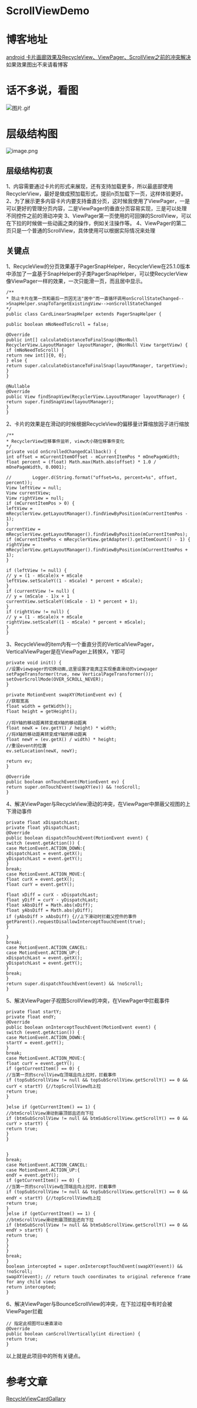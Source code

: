 # ScrollViewDemo
# 博客地址 
[android 卡片画廊效果及RecycleView、ViewPager、ScrollView之前的冲突解决](https://www.jianshu.com/p/71f7cda65ec9) 如果效果图出不来请看博客

# 话不多说，看图
![图片.gif](https://upload-images.jianshu.io/upload_images/12113295-7e03a540e5b1ea7b.gif?imageMogr2/auto-orient/strip)

# 层级结构图
![image.png](https://upload-images.jianshu.io/upload_images/12113295-8250909f82ebd47f.png?imageMogr2/auto-orient/strip%7CimageView2/2/w/1240)

## 层级结构初衷
1、内容需要通过卡片的形式来展现，还有支持加载更多，所以最底部使用RecyclerView，最好是做成预加载形式，提前n页加载下一页，这样体验更好。
2、为了展示更多内容卡片内要支持垂直分页，这时候我使用了ViewPager，一是可以更好的管理分页内容，二是ViewPager的垂直分页容易实现，三是可以处理不同控件之前的滑动冲突
3、ViewPager第一页使用的可回弹的ScrollView，可以在下拉的时候做一些动画之类的操作，例如关注操作等。
4、ViewPager的第二页只是一个普通的ScrollView，具体使用可以根据实际情况来处理


## 关键点
1、RecycleView的分页效果基于PagerSnapHelper，RecyclerView在25.1.0版本中添加了一盒基于SnapHelper的子类PagerSnapHelper，可以使RecyclerView像ViewPager一样的效果，一次只能滑一页，而且居中显示。
```
/**
* 防止卡片在第一页和最后一页因无法"居中"而一直循环调用onScrollStateChanged-->SnapHelper.snapToTargetExistingView-->onScrollStateChanged
*/
public class CardLinearSnapHelper extends PagerSnapHelper {

public boolean mNoNeedToScroll = false;

@Override
public int[] calculateDistanceToFinalSnap(@NonNull RecyclerView.LayoutManager layoutManager, @NonNull View targetView) {
if (mNoNeedToScroll) {
return new int[]{0, 0};
} else {
return super.calculateDistanceToFinalSnap(layoutManager, targetView);
}
}

@Nullable
@Override
public View findSnapView(RecyclerView.LayoutManager layoutManager) {
return super.findSnapView(layoutManager);
}
}
```
2、卡片的效果是在滑动的时候根据RecycleView的偏移量计算缩放因子进行缩放
```
/**
* RecyclerView位移事件监听, view大小随位移事件变化
*/
private void onScrolledChangedCallback() {
int offset = mCurrentItemOffset - mCurrentItemPos * mOnePageWidth;
float percent = (float) Math.max(Math.abs(offset) * 1.0 / mOnePageWidth, 0.0001);

//        Logger.d(String.format("offset=%s, percent=%s", offset, percent));
View leftView = null;
View currentView;
View rightView = null;
if (mCurrentItemPos > 0) {
leftView = mRecyclerView.getLayoutManager().findViewByPosition(mCurrentItemPos - 1);
}
currentView = mRecyclerView.getLayoutManager().findViewByPosition(mCurrentItemPos);
if (mCurrentItemPos < mRecyclerView.getAdapter().getItemCount() - 1) {
rightView = mRecyclerView.getLayoutManager().findViewByPosition(mCurrentItemPos + 1);
}

if (leftView != null) {
// y = (1 - mScale)x + mScale
leftView.setScaleY((1 - mScale) * percent + mScale);
}
if (currentView != null) {
// y = (mScale - 1)x + 1
currentView.setScaleY((mScale - 1) * percent + 1);
}
if (rightView != null) {
// y = (1 - mScale)x + mScale
rightView.setScaleY((1 - mScale) * percent + mScale);
}
}
```
3、RecycleView的item内有一个垂直分页的VerticalViewPager，VerticalViewPager是在ViewPager上转换X，Y即可
```
private void init() {
//设置viewpager的切换动画,这里设置才能真正实现垂直滑动的viewpager
setPageTransformer(true, new VerticalPageTransformer());
setOverScrollMode(OVER_SCROLL_NEVER);
}

private MotionEvent swapXY(MotionEvent ev) {
//获取宽高
float width = getWidth();
float height = getHeight();

//将Y轴的移动距离转变成X轴的移动距离
float newX = (ev.getY() / height) * width;
//将X轴的移动距离转变成Y轴的移动距离
float newY = (ev.getX() / width) * height;
//重设event的位置
ev.setLocation(newX, newY);

return ev;
}

@Override
public boolean onTouchEvent(MotionEvent ev) {
return super.onTouchEvent(swapXY(ev)) && !noScroll;
}
```
4、解决ViewPager与RecycleView滑动的冲突，在ViewPager中屏蔽父视图的上下滑动事件
```
private float xDispatchLast;
private float yDispatchLast;
@Override
public boolean dispatchTouchEvent(MotionEvent event) {
switch (event.getAction()) {
case MotionEvent.ACTION_DOWN:{
xDispatchLast = event.getX();
yDispatchLast = event.getY();
}
break;
case MotionEvent.ACTION_MOVE:{
float curX = event.getX();
float curY = event.getY();

float xDiff = curX - xDispatchLast;
float yDiff = curY - yDispatchLast;
float xAbsDiff = Math.abs(xDiff);
float yAbsDiff = Math.abs(yDiff);
if (yAbsDiff > xAbsDiff) {//上下滑动时拦截父控件的事件
getParent().requestDisallowInterceptTouchEvent(true);
}

}
break;
case MotionEvent.ACTION_CANCEL:
case MotionEvent.ACTION_UP:{
xDispatchLast = event.getX();
yDispatchLast = event.getY();
}
break;
}
return super.dispatchTouchEvent(event) && !noScroll;
}
```
5、解决ViewPager子视图ScrollView的冲突，在ViewPager中拦截事件
```
private float startY;
private float endY;
@Override
public boolean onInterceptTouchEvent(MotionEvent event) {
switch (event.getAction()) {
case MotionEvent.ACTION_DOWN:{
startY = event.getY();
}
break;
case MotionEvent.ACTION_MOVE:{
float curY = event.getY();
if (getCurrentItem() == 0) {
//当第一页的scrollView在顶端且向上拉时，拦截事件
if (topSubScrollView != null && topSubScrollView.getScrollY() == 0 && curY < startY) {//topScrollView向上拉
return true;
}

}else if (getCurrentItem() == 1) {
//btmScrollView滑动到最顶部且还向下拉
if (btmSubScrollView != null && btmSubScrollView.getScrollY() == 0 && curY > startY) {
return true;
}
}


}
break;
case MotionEvent.ACTION_CANCEL:
case MotionEvent.ACTION_UP:{
endY = event.getY();
if (getCurrentItem() == 0) {
//当第一页的scrollView在顶端且向上拉时，拦截事件
if (topSubScrollView != null && topSubScrollView.getScrollY() == 0 && endY < startY) {//topScrollView向上拉
return true;
}
}else if (getCurrentItem() == 1) {
//btmScrollView滑动到最顶部且还向下拉
if (btmSubScrollView != null && btmSubScrollView.getScrollY() == 0 && endY > startY) {
return true;
}
}
}
break;
}
boolean intercepted = super.onInterceptTouchEvent(swapXY(event)) && !noScroll;
swapXY(event); // return touch coordinates to original reference frame for any child views
return intercepted;
}
```

6、解决ViewPager与BounceScrollView的冲突，在下拉过程中有时会被ViewPager拦截
```
// 指定此视图可以垂直滚动
@Override
public boolean canScrollVertically(int direction) {
return true;
}
```

以上就是此项目中的所有关键点。

# 参考文章
[RecycleViewCardGallary](https://p.codekk.com/detail/5a1f994bfd1c9b26e2fca12a)


